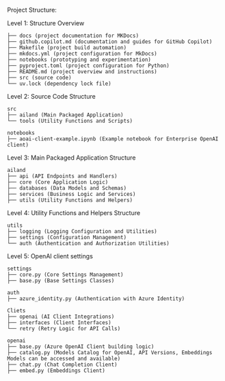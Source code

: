 Project Structure:

Level 1: Structure Overview

```
├── docs (project documentation for MKDocs)
├── github.copilot.md (documentation and guides for GitHub Copilot)
├── Makefile (project build automation)
├── mkdocs.yml (project configuration for MkDocs)
├── notebooks (prototyping and experimentation)
├── pyproject.toml (project configuration for Python)
├── README.md (project overview and instructions)
├── src (source code)
└── uv.lock (dependency lock file)
```


Level 2: Source Code Structure

```
src
├── ailand (Main Packaged Application)
└── tools (Utility Functions and Scripts)
```

```
notebooks
├── aoai-client-example.ipynb (Example notebook for Enterprise OpenAI client)
```

Level 3: Main Packaged Application Structure

```
ailand
├── api (API Endpoints and Handlers)
├── core (Core Application Logic)
├── databases (Data Models and Schemas)
├── services (Business Logic and Services)
├── utils (Utility Functions and Helpers)
```

Level 4: Utility Functions and Helpers Structure

```
utils
├── logging (Logging Configuration and Utilities)
├── settings (Configuration Management)
└── auth (Authentication and Authorization Utilities)
```

Level 5: OpenAI client settings

```
settings
├── core.py (Core Settings Management)
├── base.py (Base Settings Classes)
```

```
auth
├── azure_identity.py (Authentication with Azure Identity)
```

```
Cliets
├── openai (AI Client Integrations)
├── interfaces (Client Interfaces)
└── retry (Retry Logic for API Calls)
```

```
openai
├── base.py (Azure OpenAI Client building logic)
├── catalog.py (Models Catalog for OpenAI, API Versions, Embeddings Models can be accessed and available)
├── chat.py (Chat Completion Client)
├── embed.py (Embeddings Client)
```


